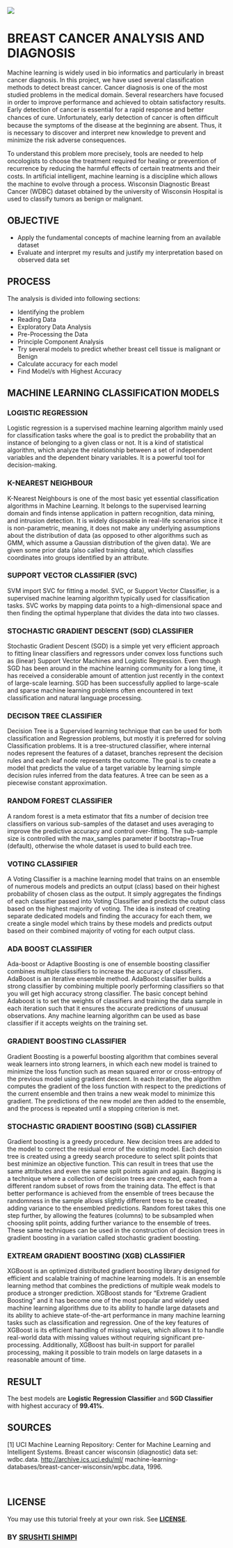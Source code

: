 ![](https://komarev.com/ghpvc/?username=srushtishimpi&label=PAGE+VIEWS&color=FD84BD)

<h1>BREAST CANCER ANALYSIS AND DIAGNOSIS</h1>

<p>Machine learning is widely used in bio informatics and particularly in breast cancer diagnosis. In this project, we have used several classification methods to detect breast cancer. Cancer diagnosis is one of the most studied problems in the medical domain. Several researchers have focused in order to improve performance and achieved to obtain satisfactory results. Early detection of cancer is essential for a rapid response and better chances of cure. Unfortunately, early detection of cancer is often difﬁcult because the symptoms of the disease at the beginning are absent. Thus, it is necessary to discover and interpret new knowledge to prevent and minimize the risk adverse consequences.</p>

<p>To understand this problem more precisely, tools are needed to help oncologists to choose the treatment required for healing or prevention of recurrence by reducing the harmful effects of certain treatments and their costs. In artiﬁcial intelligent, machine learning is a discipline which allows the machine to evolve through a process. Wisconsin Diagnostic Breast Cancer (WDBC) dataset obtained by the university of Wisconsin Hospital is used to classify tumors as benign or malignant.</p>

<h2>OBJECTIVE</h2>

* Apply the fundamental concepts of machine learning from an available dataset
* Evaluate and interpret my results and justify my interpretation based on observed data set

<h2>PROCESS</h2>
<p>The analysis is divided into following sections:</p>

* Identifying the problem
* Reading Data 
* Exploratory Data Analysis
* Pre-Processing the Data
* Principle Component Analysis
* Try several models to predict whether breast cell tissue is malignant or Benign
* Calculate accuracy for each model
* Find Model/s with Highest Accuracy

<h2>MACHINE LEARNING CLASSIFICATION MODELS</h2>

<h3>LOGISTIC REGRESSION</h3>

<p>Logistic regression is a supervised machine learning algorithm mainly used for classification tasks where the goal is to predict the probability that an instance of belonging to a given class or not. It is a kind of statistical algorithm, which analyze the relationship between a set of independent variables and the dependent binary variables. It is a powerful tool for decision-making.</p>

<h3>K-NEAREST NEIGHBOUR</h3>
<p>K-Nearest Neighbours is one of the most basic yet essential classification algorithms in Machine Learning. It belongs to the supervised learning domain and finds intense application in pattern recognition, data mining, and intrusion detection. It is widely disposable in real-life scenarios since it is non-parametric, meaning, it does not make any underlying assumptions about the distribution of data (as opposed to other algorithms such as GMM, which assume a Gaussian distribution of the given data). We are given some prior data (also called training data), which classifies coordinates into groups identified by an attribute.</p>

<h3>SUPPORT VECTOR CLASSIFIER (SVC)</h3>
<p>SVM import SVC for fitting a model. SVC, or Support Vector Classifier, is a supervised machine learning algorithm typically used for classification tasks. SVC works by mapping data points to a high-dimensional space and then finding the optimal hyperplane that divides the data into two classes.</p>


<h3>STOCHASTIC GRADIENT DESCENT (SGD) CLASSIFIER</h3>
<p>Stochastic Gradient Descent (SGD) is a simple yet very efficient approach to fitting linear classifiers and regressors under convex loss functions such as (linear) Support Vector Machines and Logistic Regression. Even though SGD has been around in the machine learning community for a long time, it has received a considerable amount of attention just recently in the context of large-scale learning. SGD has been successfully applied to large-scale and sparse machine learning problems often encountered in text classification and natural language processing.</p>

<h3>DECISON TREE CLASSIFIER</h3>
<p>Decision Tree is a Supervised learning technique that can be used for both classification and Regression problems, but mostly it is preferred for solving Classification problems. It is a tree-structured classifier, where internal nodes represent the features of a dataset, branches represent the decision rules and each leaf node represents the outcome. The goal is to create a model that predicts the value of a target variable by learning simple decision rules inferred from the data features. A tree can be seen as a piecewise constant approximation.</p>


<h3>RANDOM FOREST CLASSIFIER</h3>
<p>A random forest is a meta estimator that fits a number of decision tree classifiers on various sub-samples of the dataset and uses averaging to improve the predictive accuracy and control over-fitting. The sub-sample size is controlled with the max_samples parameter if bootstrap=True (default), otherwise the whole dataset is used to build each tree. </p>


<h3>VOTING CLASSIFIER</h3>
<p>A Voting Classifier is a machine learning model that trains on an ensemble of numerous models and predicts an output (class) based on their highest probability of chosen class as the output. It simply aggregates the findings of each classifier passed into Voting Classifier and predicts the output class based on the highest majority of voting. The idea is instead of creating separate dedicated models and finding the accuracy for each them, we create a single model which trains by these models and predicts output based on their combined majority of voting for each output class.</p>


<h3>ADA BOOST CLASSIFIER</h3>
<p>Ada-boost or Adaptive Boosting is one of ensemble boosting classifier combines multiple classifiers to increase the accuracy of classifiers. AdaBoost is an iterative ensemble method. AdaBoost classifier builds a strong classifier by combining multiple poorly performing classifiers so that you will get high accuracy strong classifier. The basic concept behind Adaboost is to set the weights of classifiers and training the data sample in each iteration such that it ensures the accurate predictions of unusual observations. Any machine learning algorithm can be used as base classifier if it accepts weights on the training set.</p>


<h3>GRADIENT BOOSTING CLASSIFIER</h3>
<p>Gradient Boosting is a powerful boosting algorithm that combines several weak learners into strong learners, in which each new model is trained to minimize the loss function such as mean squared error or cross-entropy of the previous model using gradient descent. In each iteration, the algorithm computes the gradient of the loss function with respect to the predictions of the current ensemble and then trains a new weak model to minimize this gradient. The predictions of the new model are then added to the ensemble, and the process is repeated until a stopping criterion is met.</p>


<h3>STOCHASTIC GRADIENT BOOSTING (SGB) CLASSIFIER</h3>
<p>Gradient boosting is a greedy procedure. New decision trees are added to the model to correct the residual error of the existing model. Each decision tree is created using a greedy search procedure to select split points that best minimize an objective function. This can result in trees that use the same attributes and even the same split points again and again. Bagging is a technique where a collection of decision trees are created, each from a different random subset of rows from the training data. The effect is that better performance is achieved from the ensemble of trees because the randomness in the sample allows slightly different trees to be created, adding variance to the ensembled predictions. Random forest takes this one step further, by allowing the features (columns) to be subsampled when choosing split points, adding further variance to the ensemble of trees. These same techniques can be used in the construction of decision trees in gradient boosting in a variation called stochastic gradient boosting.

</p>


<h3>EXTREAM GRADIENT BOOSTING (XGB) CLASSIFIER</h3>
<p>XGBoost is an optimized distributed gradient boosting library designed for efficient and scalable training of machine learning models. It is an ensemble learning method that combines the predictions of multiple weak models to produce a stronger prediction. XGBoost stands for “Extreme Gradient Boosting” and it has become one of the most popular and widely used machine learning algorithms due to its ability to handle large datasets and its ability to achieve state-of-the-art performance in many machine learning tasks such as classification and regression. One of the key features of XGBoost is its efficient handling of missing values, which allows it to handle real-world data with missing values without requiring significant pre-processing. Additionally, XGBoost has built-in support for parallel processing, making it possible to train models on large datasets in a reasonable amount of time.</p>

<h2>RESULT</h2>

The best models are **Logistic Regression Classifier** and **SGD Classifier** with highest accuracy of **99.41%**.

<h2>SOURCES</h2>

[1] UCI Machine Learning Repository: Center for Machine Learning and Intelligent Systems. Breast cancer wisconsin (diagnostic) data set: wdbc.data. http://archive.ics.uci.edu/ml/ machine-learning-databases/breast-cancer-wisconsin/wpbc.data, 1996.

<BR>



<h2>LICENSE</h2>

You may use this tutorial freely at your own risk. See [**LICENSE**](https://github.com/srushtishimpi/breast_cancer_wisconsin_Analysis/blob/main/LICENSE).

### BY [SRUSHTI SHIMPI](https://github.com/srushtishimpi)
